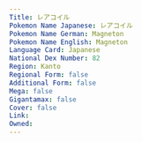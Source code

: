 ```yaml
---
﻿Title: レアコイル
Pokemon Name Japanese: レアコイル
Pokemon Name German: Magneton
Pokemon Name English: Magneton
Language Card: Japanese
National Dex Number: 82
Region: Kanto
Regional Form: false
Additional Form: false
Mega: false
Gigantamax: false
Cover: false
Link: 
Owned: 
---
```

